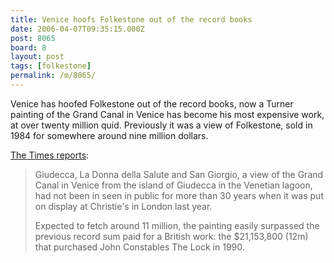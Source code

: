 ```yaml
---
title: Venice hoofs Folkestone out of the record books
date: 2006-04-07T09:35:15.000Z
post: 8065
board: 8
layout: post
tags: [folkestone]
permalink: /m/8065/
---
```

Venice has hoofed Folkestone out of the record books, now a Turner painting of the Grand Canal in Venice has become his most expensive work, at over twenty million quid. Previously it was a view of Folkestone, sold in 1984 for somewhere around nine million dollars.

<a href="http://www.timesonline.co.uk/article/0,,3-2122304,00.html">The Times reports</a>:

<blockquote>Giudecca, La Donna della Salute and San Giorgio, a view of the Grand Canal in Venice from the island of Giudecca in the Venetian lagoon, had not been in seen in public for more than 30 years when it was put on display at Christie's in London last year.

Expected to fetch around 11 million, the painting easily surpassed the previous record sum paid for a British work: the $21,153,800 (12m) that purchased John Constables The Lock in 1990.</blockquote>
